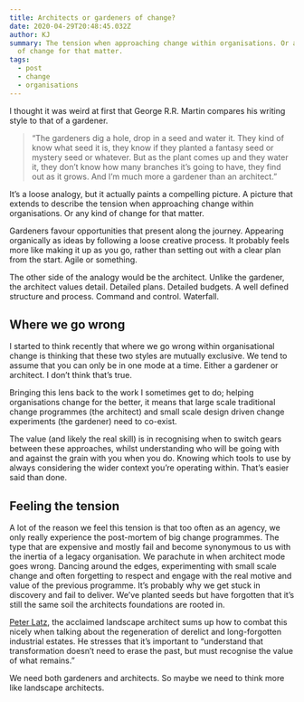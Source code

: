 ```yaml
---
title: Architects or gardeners of change?
date: 2020-04-29T20:48:45.032Z
author: KJ
summary: The tension when approaching change within organisations. Or any kind
  of change for that matter.
tags:
  - post
  - change
  - organisations
---
```

I thought it was weird at first that George R.R. Martin compares his writing style to that of a gardener.

> “The gardeners dig a hole, drop in a seed and water it. They kind of know what seed it is, they know if they planted a fantasy seed or mystery seed or whatever. But as the plant comes up and they water it, they don’t know how many branches it’s going to have, they find out as it grows. And I’m much more a gardener than an architect.”

It’s a loose analogy, but it actually paints a compelling picture. A picture that extends to describe the tension when approaching change within organisations. Or any kind of change for that matter.

Gardeners favour opportunities that present along the journey. Appearing organically as ideas by following a loose creative process. It probably feels more like making it up as you go, rather than setting out with a clear plan from the start. Agile or something.

The other side of the analogy would be the architect. Unlike the gardener, the architect values detail. Detailed plans. Detailed budgets. A well defined structure and process. Command and control. Waterfall.

## Where we go wrong
I started to think recently that where we go wrong within organisational change is thinking that these two styles are mutually exclusive. We tend to assume that you can only be in one mode at a time. Either a gardener or architect. I don’t think that’s true.

Bringing this lens back to the work I sometimes get to do; helping organisations change for the better, it means that large scale traditional change programmes (the architect) and small scale design driven change experiments (the gardener) need to co-exist.

The value (and likely the real skill) is in recognising when to switch gears between these approaches, whilst understanding who will be going with and against the grain with you when you do. Knowing which tools to use by always considering the wider context you’re operating within. That’s easier said than done.

## Feeling the tension
A lot of the reason we feel this tension is that too often as an agency, we only really experience the post-mortem of big change programmes. The type that are expensive and mostly fail and become synonymous to us with the inertia of a legacy organisation. We parachute in when architect mode goes wrong.  Dancing around the edges, experimenting with small scale change and often forgetting to respect and engage with the real motive and value of the previous programme. It’s probably why we get stuck in discovery and fail to deliver. We’ve planted seeds but have forgotten that it’s still the same soil the architects foundations are rooted in.

[Peter Latz](https://www.amazon.co.uk/Syntax-Landscape-Architecture-Peter-Partners/dp/3764376155), the acclaimed landscape architect sums up how to combat this nicely when talking about the regeneration of derelict and long-forgotten industrial estates. He stresses that it’s important to “understand that transformation doesn’t need to erase the past, but must recognise the value of what remains.”

We need both gardeners and architects. So maybe we need to think more like landscape architects.
